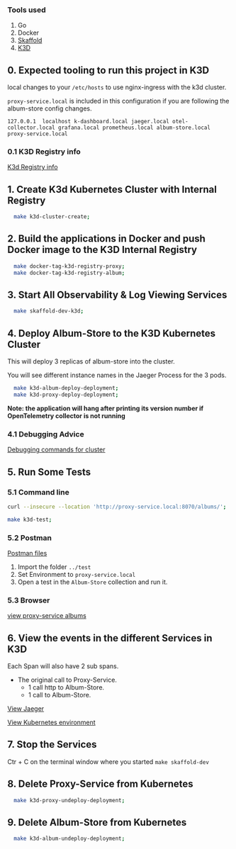 ### Tools used

1. Go
2. Docker
3. [Skaffold](https://skaffold.dev/)
4. [K3D](https://k3d.io/v5.4.6/)

## 0. Expected tooling to run this project in K3D

local changes to your `/etc/hosts` to use nginx-ingress with the k3d cluster.

`proxy-service.local` is included in this configuration if you are following the album-store config changes.

`127.0.0.1	localhost k-dashboard.local jaeger.local otel-collector.local grafana.local prometheus.local album-store.local proxy-service.local`

### 0.1 K3D Registry info

[K3d Registry info](../docs/K3D-registry.md)

## 1. Create K3d Kubernetes Cluster with Internal Registry

```bash
  make k3d-cluster-create;
```

## 2. Build the applications in Docker and push Docker image to the  K3D Internal Registry

```bash
  make docker-tag-k3d-registry-proxy;
  make docker-tag-k3d-registry-album;
```

## 3. Start All Observability & Log Viewing Services
 
```bash
  make skaffold-dev-k3d;
```

## 4. Deploy Album-Store to the K3D Kubernetes Cluster

This will deploy 3 replicas of album-store into the cluster.

You will see different instance names in the Jaeger Process for the 3 pods.

```bash
  make k3d-album-deploy-deployment;
  make k3d-proxy-deploy-deployment;
```

**Note: the application will hang after printing its version number if  OpenTelemetry collector is not running**

### 4.1 Debugging Advice  

[Debugging commands for cluster](../docs/K3D-Debugging.md)

## 5. Run Some Tests

### 5.1 Command line

```bash
curl --insecure --location 'http://proxy-service.local:8070/albums/'; 
```

```bash
make k3d-test;
```

### 5.2 Postman

[Postman files](../test/.)

1. Import the folder `../test`
1. Set Environment to `proxy-service.local`
1. Open a test in the `Album-Store` collection and run it.

### 5.3 Browser

[view proxy-service albums](http://album-service:8070/albums)

## 6. View the events in the different Services in K3D

Each Span will also have 2 sub spans. 

* The original call to Proxy-Service.
  * 1 call http to Album-Store.
  * 1 call to Album-Store.

[View Jaeger](http://jaeger.local:8070/search?limit=20&service=proxy-service)

[View Kubernetes environment](http://k-dashboard:8070/)

## 7. Stop the Services  

Ctr + C on the terminal window where you started `make skaffold-dev`

## 8. Delete Proxy-Service from Kubernetes

```bash
  make k3d-proxy-undeploy-deployment;
```

## 9. Delete Album-Store from Kubernetes

```bash
  make k3d-album-undeploy-deployment;
```